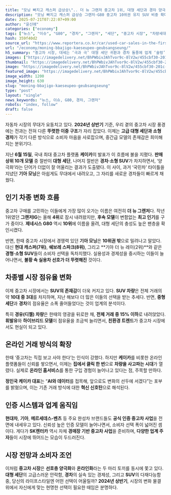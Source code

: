 ```yaml
---
title: "모닝 빠지고 캐스퍼 급상승\".. 더 뉴 그랜저 중고차 1위, 대형 세단과 경차 양극화 뚜렷"
description: "모닝 빠지고 캐스퍼 급상승 그랜저·G80 중고차 10위권 유지 SUV 비중 확대, 디젤은 퇴조 흐름 ..."
date: 2025-07-21T07:22:07+09:00
author: "윤신애"
categories: ["economy"]
tags: ["뉴스", "이슈", "G80", "경차", "그랜저", "세단", "중고차 시장", "차량세대교체신호", "중고차구매심리지도"]
hash: 359f40d2
source_url: "https://www.reportera.co.kr/car/used-car-sales-in-the-first-half-of-the-year/"
url: "/economy/moning-bbajigo-kaeseupeo-geubsangseung/"
h5_summary: "중고차 시장, 대세는 ‘극과 극’ 대형 세단 귀환과 경차 돌풍에 업계 ‘술렁’"
images: ["https://imagedelivery.net/BhPWbivJAhTvor9c-8lV2w/455cbf30-201c-4480-ca65-1bfdc6fcd800/public", "https://imagedelivery.net/BhPWbivJAhTvor9c-8lV2w/a2b4918f-12ba-469b-428f-82dd8a95d300/public", "https://imagedelivery.net/BhPWbivJAhTvor9c-8lV2w/a9a9dbd4-1b7c-4518-159e-2c4a32c30400/public", "https://imagedelivery.net/BhPWbivJAhTvor9c-8lV2w/a5d41b83-0d1b-4ec7-9686-640f743c0900/public"]
thumbnail: "https://imagedelivery.net/BhPWbivJAhTvor9c-8lV2w/455cbf30-201c-4480-ca65-1bfdc6fcd800/public"
image: "https://imagedelivery.net/BhPWbivJAhTvor9c-8lV2w/455cbf30-201c-4480-ca65-1bfdc6fcd800/public"
featured_image: "https://imagedelivery.net/BhPWbivJAhTvor9c-8lV2w/455cbf30-201c-4480-ca65-1bfdc6fcd800/public"
image_width: 1200
image_height: 630
slug: "moning-bbajigo-kaeseupeo-geubsangseung"
type: "post"
layout: "single"
news_keywords: "뉴스, 이슈, G80, 경차, 그랜저"
robots: "index, follow"
draft: false
---
```


자동차 시장의 무대가 요동치고 있다. **2024년 상반기** 기준, 우리 곁의 중고차 시장 풍경에는 전과는 전혀 다른 **뚜렷한 이중 구조**가 자리 잡았다. 이제는 **고급 대형 세단과 소형 경차**가 각기 다른 방식으로 소비자 마음을 사로잡으며, 중간급 모델의 존재감은 희미해지는 분위기다.

지난 **6월 15일**, 국내 최대 중고차 플랫폼 **케이카**의 발표가 이 흐름에 불을 지폈다. **판매 상위 10개 모델** 중 절반이 **대형 세단**, 나머지 절반은 **경차·소형 SUV**가 차지하면서, ‘양극화’라는 단어가 더없이 잘 어울리는 결과가 도출됐다. 이 사이, 과거 ‘국민차’ 타이틀을 지녔던 **기아 모닝**은 아쉽게도 무대에서 내려오고, 그 자리를 새로운 경차들이 빠르게 채웠다.

## 인기 차종 변화 흐름

중고차 구매를 고민하는 이들에게 가장 많이 오가는 이름은 여전히 **더 뉴 그랜저**다. 작년 1위였던 **그랜저IG**는 올해 **4위**로 잠시 내려왔지만, **후속 모델**이 변함없는 **최고 인기**를 구가 중이다. **제네시스 G80** 역시 **10위**에 이름을 올려, 대형 세단의 충성도 높은 팬층을 확인시켰다.  

반면, 한때 중고차 시장에서 경쟁력 있던 **기아 모닝**은 **10위권 밖**으로 밀려나고 말았다. 대신 **현대 캐스퍼(7위)**, **쉐보레 스파크(8위)**, 그리고 **기아 더 뉴 레이(2위)**와 같은 **경형·소형 SUV**들이 소비자 선택을 독차지했다. 실용성과 경제성을 중시하는 이들이 늘어나면서, **불황 속 실용차 선호가 더 뚜렷해진** 것이다.

## 차종별 시장 점유율 변화

이제 중고차 시장에서는 **SUV의 존재감**이 더욱 커지고 있다. **SUV 차량**은 전체 거래의 약 **10대 중 3대**를 차지하며, 지난 해보다 더 많은 이들의 선택을 받는 추세다. 반면, **중형 세단**과 **경차**의 점유율은 소폭 줄어들었다는 것이 업계의 분석이다.

특히 **경유(디젤) 차량**은 한때의 영광을 뒤로한 채, **전체 거래 중 15% 이하**로 내려앉았다. **휘발유**와 **하이브리드 모델**이 점유율을 조금씩 늘리면서, **친환경 트렌드**가 중고차 시장에서도 현실이 되고 있다.

## 온라인 거래 방식의 확장

한때 ‘중고차는 직접 보고 사야 한다’는 인식이 강했다. 하지만 **케이카**를 비롯한 온라인 플랫폼들이 신뢰를 쌓으면서, 이제는 **집에서 클릭 한 번**으로 **차량을 사고파는 시대**가 열렸다. 실제로 **온라인 홈서비스**를 통한 구입 경험이 늘어나고 있다는 점, 주목할 만하다.

**정인국 케이카 대표**는 “**AI와 데이터**를 접목해, 앞으로도 변화의 선두에 서겠다”는 포부를 밝혔으며, 이는 기존 거래 방식에 대한 **혁신 신호탄**으로 해석된다.

## 인증 시스템과 업계 움직임

**현대차**, **기아**, **메르세데스-벤츠** 등 주요 완성차 브랜드들도 **공식 인증 중고차 사업**을 전면에 내세우고 있다. 신뢰성 높은 인증 모델이 늘어나면서, 소비자 선택 폭이 넓어진 셈이다. 게다가 **SK렌터카** 역시 자체 **경매장 기반 중고차 사업**을 준비하며, **다양한 업계 주자**들이 시장에 뛰어드는 모습이 두드러진다.

## 시장 전망과 소비자 조언

이처럼 **중고차 시장**은 **선호층 양극화**와 **온라인화**라는 두 마리 토끼를 동시에 쫓고 있다. **대형 세단**의 고급스러운 안락함, **경차**의 실속 있는 경제성, 그리고 **SUV**의 다재다능함 중, 당신의 라이프스타일엔 어떤 선택이 어울릴까? **2024년 상반기**, 시장의 변화 물결 위에서 자신에게 맞는 현명한 선택이 필요한 때임은 분명하다.
